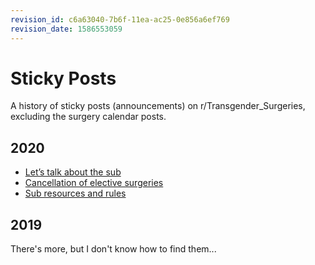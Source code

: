 ```yaml
---
revision_id: c6a63040-7b6f-11ea-ac25-0e856a6ef769
revision_date: 1586553059
---
```


# Sticky Posts

A history of sticky posts (announcements) on r/Transgender_Surgeries, excluding the surgery calendar posts.

## 2020

* [Let’s talk about the sub](https://www.reddit.com/r/Transgender_Surgeries/comments/fyomtc/lets_talk_about_the_sub/)
* [Cancellation of elective surgeries](https://www.reddit.com/r/Transgender_Surgeries/comments/fiaacj/cancellation_of_elective_surgeries/)
* [Sub resources and rules](https://www.reddit.com/r/Transgender_Surgeries/comments/ef01ue/sub_resources_and_rules/)

## 2019

There's more, but I don't know how to find them...
